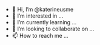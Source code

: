 - 👋 Hi, I’m @katerineusme
- 👀 I’m interested in ...
- 🌱 I’m currently learning ...
- 💞️ I’m looking to collaborate on ...
- 📫 How to reach me ...

<!---
katerineusme/katerineusme is a ✨ special ✨ repository because its `README.md` (this file) appears on your GitHub profile.
You can click the Preview link to take a look at your changes.
--->
